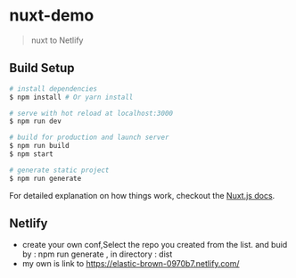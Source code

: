 
# nuxt-demo

> nuxt to Netlify

## Build Setup

``` bash
# install dependencies
$ npm install # Or yarn install

# serve with hot reload at localhost:3000
$ npm run dev

# build for production and launch server
$ npm run build
$ npm start

# generate static project
$ npm run generate
```

For detailed explanation on how things work, checkout the [Nuxt.js docs](https://github.com/nuxt/nuxt.js).

## Netlify
- create your own conf,Select the repo you created from the list. and buid by : npm run generate , in directory : dist 
- my own is link to https://elastic-brown-0970b7.netlify.com/
